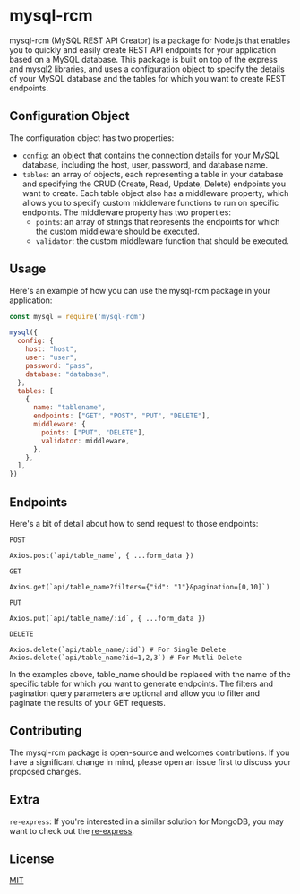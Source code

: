 # mysql-rcm
mysql-rcm (MySQL REST API Creator) is a package for Node.js that enables you to quickly and easily create REST API endpoints for your application based on a MySQL database. This package is built on top of the express and mysql2 libraries, and uses a configuration object to specify the details of your MySQL database and the tables for which you want to create REST endpoints.

## Configuration Object
The configuration object has two properties:

- `config`: an object that contains the connection details for your MySQL database, including the host, user, password, and database name.
- `tables`: an array of objects, each representing a table in your database and specifying the CRUD (Create, Read, Update, Delete) endpoints you want to create. Each table object also has a middleware property, which allows you to specify custom middleware functions to run on specific endpoints. The middleware property has two properties:
  - `points`: an array of strings that represents the endpoints for which the custom middleware should be executed.
  - `validator`: the custom middleware function that should be executed.

## Usage
Here's an example of how you can use the mysql-rcm package in your application:

```javascript
const mysql = require('mysql-rcm')

mysql({
  config: {
    host: "host",
    user: "user",
    password: "pass",
    database: "database",
  },
  tables: [
    {
      name: "tablename",
      endpoints: ["GET", "POST", "PUT", "DELETE"],
      middleware: {
        points: ["PUT", "DELETE"],
        validator: middleware,
      },
    },
  ],
})
```

## Endpoints
Here's a bit of detail about how to send request to those endpoints:

`POST`
```POST
Axios.post(`api/table_name`, { ...form_data })
```

`GET`
```GET
Axios.get(`api/table_name?filters={"id": "1"}&pagination=[0,10]`)
```

`PUT`
```PUT
Axios.put(`api/table_name/:id`, { ...form_data })
```

`DELETE`
```DELETE
Axios.delete(`api/table_name/:id`) # For Single Delete
Axios.delete(`api/table_name?id=1,2,3`) # For Mutli Delete
```

In the examples above, table_name should be replaced with the name of the specific table for which you want to generate endpoints. The filters and pagination query parameters are optional and allow you to filter and paginate the results of your GET requests.

## Contributing

The mysql-rcm package is open-source and welcomes contributions. If you have a significant change in mind, please open an issue first to discuss your proposed changes.

## Extra

`re-express`: If you're interested in a similar solution for MongoDB, you may want to check out the [re-express](https://www.npmjs.com/package/re-express).

## License

[MIT](https://choosealicense.com/licenses/mit/)
